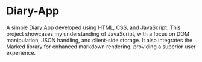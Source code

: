 # Diary-App
A simple Diary App developed using HTML, CSS, and JavaScript. This project showcases my understanding of JavaScript, with a focus on DOM manipulation, JSON handling, and client-side storage. It also integrates the Marked library for enhanced markdown rendering, providing a superior user experience.
